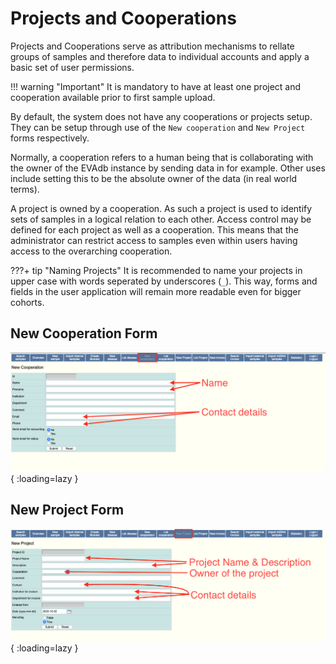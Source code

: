 # Projects and Cooperations

Projects and Cooperations serve as attribution mechanisms to rellate groups
of samples and therefore data to individual accounts and apply a basic set
of user permissions.

!!! warning "Important"
    It is mandatory to have at least one project and cooperation available
    prior to first sample upload.

By default, the system does not have any cooperations or projects setup.
They can be setup through use of the `New cooperation` and `New Project` forms respectively.

Normally, a cooperation refers to a human being that is collaborating with the
owner of the EVAdb instance by sending data in for example. Other uses include
setting this to be the absolute owner of the data (in real world terms).

A project is owned by a cooperation. As such a project is used to identify
sets of samples in a logical relation to each other. Access control may be
defined for each project as well as a cooperation. This means that the
administrator can restrict access to samples even within users having access
to the overarching cooperation.

???+ tip "Naming Projects"
    It is recommended to name your projects in upper case with words
    seperated by underscores (`_`). This way, forms and fields in the
    user application will remain more readable even for bigger cohorts.

## New Cooperation Form

![Cooperation Creation](../img/admin-create-cooperation.png){ :loading=lazy }

## New Project Form

![Project Creation](../img/admin-create-project.png){ :loading=lazy }
